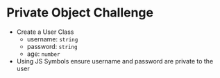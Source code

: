 # Private Object Challenge

- Create a User Class
  - username: `string`
  - password: `string`
  - age: `number`
- Using JS Symbols ensure username and password are private to the user
